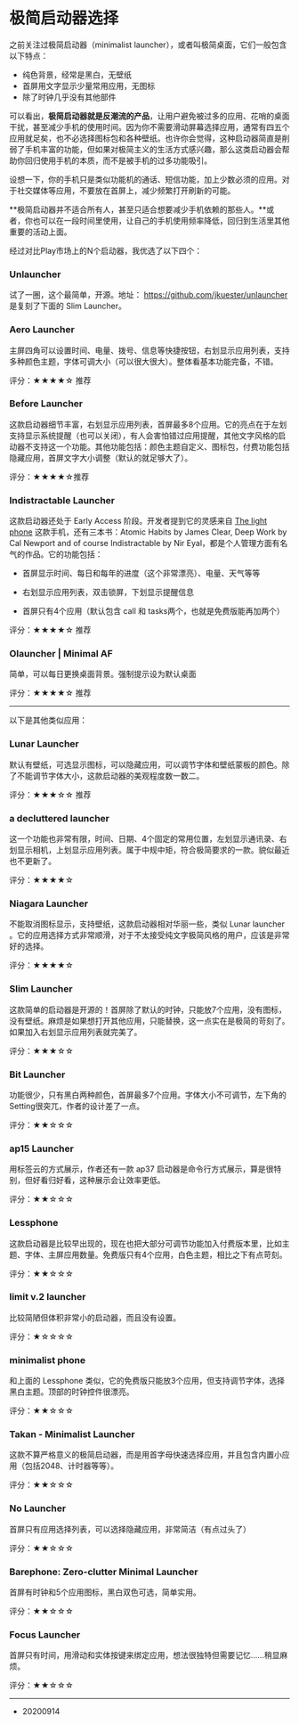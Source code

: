 # 极简启动器选择

之前关注过极简启动器（minimalist launcher），或者叫极简桌面，它们一般包含以下特点：

- 纯色背景，经常是黑白，无壁纸
- 首屏用文字显示少量常用应用，无图标
- 除了时钟几乎没有其他部件

可以看出，**极简启动器就是反潮流的产品**，让用户避免被过多的应用、花哨的桌面干扰，甚至减少手机的使用时间。因为你不需要滑动屏幕选择应用，通常有四五个应用就足矣，也不必选择图标包和各种壁纸。也许你会觉得，这种启动器简直是削弱了手机丰富的功能，但如果对极简主义的生活方式感兴趣，那么这类启动器会帮助你回归使用手机的本质，而不是被手机的过多功能吸引。

设想一下，你的手机只是类似功能机的通话、短信功能，加上少数必须的应用。对于社交媒体等应用，不要放在首屏上，减少频繁打开刷新的可能。

**极简启动器并不适合所有人，甚至只适合想要减少手机依赖的那些人。**或者，你也可以在一段时间里使用，让自己的手机使用频率降低，回归到生活里其他重要的活动上面。

经过对比Play市场上的N个启动器，我优选了以下四个：

### Unlauncher

试了一圈，这个最简单，开源。地址： https://github.com/jkuester/unlauncher 是复刻了下面的 Slim Launcher。

### Aero Launcher

主屏四角可以设置时间、电量、拨号、信息等快捷按钮，右划显示应用列表，支持多种颜色主题，字体可调大小（可以很大很大）。整体看基本功能完备，不错。

评分：★★★★☆ 推荐

### Before Launcher

这款启动器细节丰富，右划显示应用列表，首屏最多8个应用。它的亮点在于左划支持显示系统提醒（也可以关闭），有人会害怕错过应用提醒，其他文字风格的启动器不支持这一个功能。其他功能包括：颜色主题自定义、图标包，付费功能包括隐藏应用，首屏文字大小调整（默认的就足够大了）。

评分：★★★★☆推荐

### Indistractable Launcher

这款启动器还处于 Early Access 阶段。开发者提到它的灵感来自 [The light phone](https://www.thelightphone.com) 这款手机，还有三本书：Atomic Habits by James Clear, Deep Work by Cal Newport and of course Indistractable by Nir Eyal，都是个人管理方面有名气的作品。它的功能包括：

- 首屏显示时间、每日和每年的进度（这个非常漂亮）、电量、天气等等
- 右划显示应用列表，双击锁屏，下划显示提醒信息

- 首屏只有4个应用（默认包含 call 和 tasks两个，也就是免费版能再加两个）

评分：★★★★☆ 推荐

### Olauncher | Minimal AF

简单，可以每日更换桌面背景。强制提示设为默认桌面

评分：★★★★☆ 推荐

---

以下是其他类似应用：

### Lunar Launcher

默认有壁纸，可选显示图标，可以隐藏应用，可以调节字体和壁纸蒙板的颜色。除了不能调节字体大小，这款启动器的美观程度数一数二。

评分：★★★☆☆ 推荐

### a decluttered launcher

这一个功能也非常有限，时间、日期、4个固定的常用位置，左划显示通讯录、右划显示相机，上划显示应用列表。属于中规中矩，符合极简要求的一款。貌似最近也不更新了。

评分：★★★★☆

### Niagara Launcher

不能取消图标显示，支持壁纸，这款启动器相对华丽一些，类似 Lunar launcher 。它的应用选择方式非常顺滑，对于不太接受纯文字极简风格的用户，应该是非常好的选择。

评分：★★★★☆

### Slim Launcher

这款简单的启动器是开源的！首屏除了默认的时钟，只能放7个应用，没有图标，没有壁纸。麻烦是如果想打开其他应用，只能替换，这一点实在是极简的苛刻了。如果加入右划显示应用列表就完美了。

评分：★★★☆☆

### Bit Launcher

功能很少，只有黑白两种颜色，首屏最多7个应用。字体大小不可调节，左下角的Setting很突兀，作者的设计差了一点。

评分：★★☆☆☆

### ap15 Launcher

用标签云的方式展示，作者还有一款 ap37 启动器是命令行方式展示，算是很特别，但好看归好看，这种展示会让效率更低。

评分：★★☆☆☆

### Lessphone

这款启动器是比较早出现的，现在也把大部分可调节功能加入付费版本里，比如主题、字体、主屏应用数量。免费版只有4个应用，白色主题，相比之下有点苛刻。

评分：★★☆☆☆

### limit v.2 launcher

比较简陋但体积非常小的启动器，而且没有设置。

评分：★☆☆☆☆

### minimalist phone

和上面的 Lessphone 类似，它的免费版只能放3个应用，但支持调节字体，选择黑白主题。顶部的时钟控件很漂亮。

评分：★★☆☆☆

### Takan - Minimalist Launcher

这款不算严格意义的极简启动器，而是用首字母快速选择应用，并且包含内置小应用（包括2048、计时器等等）。

评分：★★☆☆☆

### No Launcher

首屏只有应用选择列表，可以选择隐藏应用，非常简洁（有点过头了）

评分：★★☆☆☆

### Barephone: Zero-clutter Minimal Launcher

首屏有时钟和5个应用图标，黑白双色可选，简单实用。

评分：★★☆☆☆

### Focus Launcher

首屏只有时间，用滑动和实体按键来绑定应用，想法很独特但需要记忆……稍显麻烦。

评分：★★☆☆☆

---

- 20200914